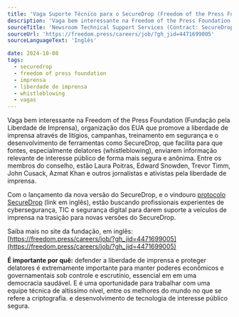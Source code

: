 ```yaml
---
title: 'Vaga Suporte Técnico para o SecureDrop (Freedom of the Press Foundation)'
description: 'Vaga bem interessante na Freedom of the Press Foundation (Fundação pela Liberdade de Imprensa), organização dos EUA que promove a liberdade de imprensa através de litígios, campanhas, treinamento em segurança e o desenvolvimento de ferramentas como SecureDrop, que facilita para que fontes, especialmente delatores (whistleblowing), enviarem informação relevante de interesse público de forma mais segura e anônima. Entre os membros do conselho, estão Laura Poitras, Edward Snowden, Trevor Timm, John Cusack, Azmat Khan e outros jornalistas e ativistas pela liberdade de imprensa. '
sourceTitle: 'Newsroom Technical Support Services (Contract: SecureDrop) - Freedom of the Pres Foundation'
sourceUrl: 'https://freedom.press/careers/job/?gh_jid=4471699005'
sourceLanguageText: 'Inglês'

date: 2024-10-08
tags:
  - securedrop
  - freedom of press foundation
  - imprensa
  - liberdade de imprensa
  - whistleblowing
  - vagas
---
```


Vaga bem interessante na Freedom of the Press Foundation (Fundação pela Liberdade de Imprensa), organização dos EUA que promove a liberdade de imprensa através de litígios, campanhas, treinamento em segurança e o desenvolvimento de ferramentas como SecureDrop, que facilita para que fontes, especialmente delatores (whistleblowing), enviarem informação relevante de interesse público de forma mais segura e anônima. Entre os membros do conselho, estão Laura Poitras, Edward Snowden, Trevor Timm, John Cusack, Azmat Khan e outros jornalistas e ativistas pela liberdade de imprensa.

Com o lançamento da nova versão do SecureDrop, e o vindouro [protocolo SecureDrop](https://securedrop.org/news/introducing-securedrop-protocol/) (link em inglês), estão buscando profissionais experientes de cybersegurança, TIC e segurança digital para darem suporte a veículos de imprensa na trasição para novas versões do SecureDrop.

Saiba mais no site da fundação, em inglês: [https://freedom.press/careers/job/?gh_jid=4471699005](https://freedom.press/careers/job/?gh_jid=4471699005)

**É importante por quê:** defender a liberdade de imprensa e proteger delatores é extremamente importante para manter poderes econômicos e governamentais sob controle e escrutínio, essencial em em uma democracia saudável. E é uma oportunidade para trabalhar com uma equipe técnica de altíssimo nível, entre os melhores do mundo no que se refere a criptografia. e desenvolvimento de tecnologia de interesse público segura.

